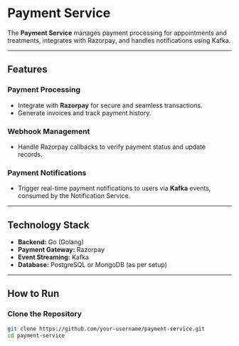 # Payment Service

The **Payment Service** manages payment processing for appointments and treatments, integrates with Razorpay, and handles notifications using Kafka.

---

## **Features**

### **Payment Processing**
- Integrate with **Razorpay** for secure and seamless transactions.
- Generate invoices and track payment history.

### **Webhook Management**
- Handle Razorpay callbacks to verify payment status and update records.

### **Payment Notifications**
- Trigger real-time payment notifications to users via **Kafka** events, consumed by the Notification Service.

---

## **Technology Stack**
- **Backend:** Go (Golang)
- **Payment Gateway:** Razorpay
- **Event Streaming:** Kafka
- **Database:** PostgreSQL or MongoDB (as per setup)

---

## **How to Run**

### Clone the Repository
```bash
git clone https://github.com/your-username/payment-service.git
cd payment-service
